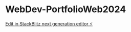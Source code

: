 # WebDev-PortfolioWeb2024

[Edit in StackBlitz next generation editor ⚡️](https://stackblitz.com/~/github.com/NeverPresent/WebDev-PortfolioWeb2024)